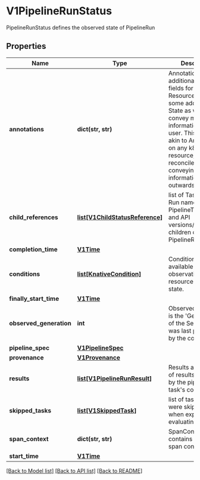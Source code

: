 # V1PipelineRunStatus

PipelineRunStatus defines the observed state of PipelineRun
## Properties
Name | Type | Description | Notes
------------ | ------------- | ------------- | -------------
**annotations** | **dict(str, str)** | Annotations is additional Status fields for the Resource to save some additional State as well as convey more information to the user. This is roughly akin to Annotations on any k8s resource, just the reconciler conveying richer information outwards. | [optional] 
**child_references** | [**list[V1ChildStatusReference]**](V1ChildStatusReference.md) | list of TaskRun and Run names, PipelineTask names, and API versions/kinds for children of this PipelineRun. | [optional] 
**completion_time** | [**V1Time**](V1Time.md) |  | [optional] 
**conditions** | [**list[KnativeCondition]**](KnativeCondition.md) | Conditions the latest available observations of a resource&#39;s current state. | [optional] 
**finally_start_time** | [**V1Time**](V1Time.md) |  | [optional] 
**observed_generation** | **int** | ObservedGeneration is the &#39;Generation&#39; of the Service that was last processed by the controller. | [optional] 
**pipeline_spec** | [**V1PipelineSpec**](V1PipelineSpec.md) |  | [optional] 
**provenance** | [**V1Provenance**](V1Provenance.md) |  | [optional] 
**results** | [**list[V1PipelineRunResult]**](V1PipelineRunResult.md) | Results are the list of results written out by the pipeline task&#39;s containers | [optional] 
**skipped_tasks** | [**list[V1SkippedTask]**](V1SkippedTask.md) | list of tasks that were skipped due to when expressions evaluating to false | [optional] 
**span_context** | **dict(str, str)** | SpanContext contains tracing span context fields | [optional] 
**start_time** | [**V1Time**](V1Time.md) |  | [optional] 

[[Back to Model list]](../README.md#documentation-for-models) [[Back to API list]](../README.md#documentation-for-api-endpoints) [[Back to README]](../README.md)


